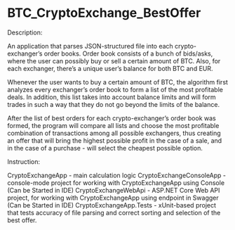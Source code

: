 # BTC_CryptoExchange_BestOffer

Description:

An application that parses JSON-structured file into each crypto-exchanger’s order books. Order book consists of a bunch of bids/asks, where the user can possibly buy or sell a certain amount of BTC.
Also, for each exchanger, there’s a unique user’s balance for both BTC and EUR.

Whenever the user wants to buy a certain amount of BTC, the algorithm first analyzes every exchanger’s order book to form a list of the most profitable deals. 
In addition, this list takes into account balance limits and will form trades in such a way that they do not go beyond the limits of the balance.

After the list of best orders for each crypto-exchanger’s order book was formed, the program will compare all lists and choose the most profitable combination of transactions among all possible exchangers,
thus creating an offer that will bring the highest possible profit in the case of a sale, and in the case of a purchase - will select the cheapest possible option.


Instruction:

CryptoExchangeApp - main calculation logic
CryptoExchangeConsoleApp - console-mode project for working with CryptoExchangeApp using Console (Can be Started in IDE)
CryptoExchangeWebApi - ASP.NET Core Web API project, for working with CryptoExchangeApp using endpoint in Swagger (Can be Started in IDE)
CryptoExchangeApp.Tests - xUnit-based project that tests accuracy of file parsing and correct sorting and selection of the best offer.



